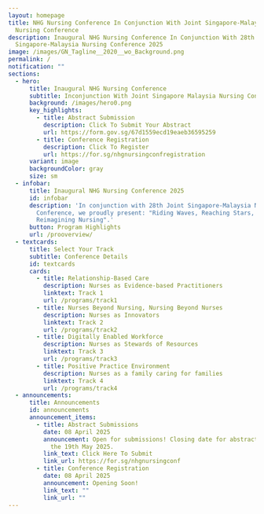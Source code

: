 ```yaml
---
layout: homepage
title: NHG Nursing Conference In Conjunction With Joint Singapore-Malaysia
  Nursing Conference
description: Inaugural NHG Nursing Conference In Conjunction With 28th Joint
  Singapore-Malaysia Nursing Conference 2025
image: /images/GN_Tagline__2020__wo_Background.png
permalink: /
notification: ""
sections:
  - hero:
      title: Inaugural NHG Nursing Conference
      subtitle: Inconjunction With Joint Singapore Malaysia Nursing Conference
      background: /images/hero0.png
      key_highlights:
        - title: Abstract Submission
          description: Click To Submit Your Abstract
          url: https://form.gov.sg/67d1559ecd19eaeb36595259
        - title: Conference Registration
          description: Click To Register
          url: https://for.sg/nhgnursingconfregistration
      variant: image
      backgroundColor: gray
      size: sm
  - infobar:
      title: Inaugural NHG Nursing Conference 2025
      id: infobar
      description: 'In conjunction with 28th Joint Singapore-Malaysia Nursing
        Conference, we proudly present: "Riding Waves, Reaching Stars,
        Reimagining Nursing".'
      button: Program Highlights
      url: /prooverview/
  - textcards:
      title: Select Your Track
      subtitle: Conference Details
      id: textcards
      cards:
        - title: Relationship-Based Care
          description: ​​Nurses as Evidence-based Practitioners
          linktext: Track 1
          url: /programs/track1
        - title: Nurses Beyond Nursing, Nursing Beyond Nurses
          description: Nurses as Innovators
          linktext: Track 2
          url: /programs/track2
        - title: Digitally Enabled Workforce
          description: Nurses as Stewards of Resources
          linktext: Track 3
          url: /programs/track3
        - title: Positive Practice Environment
          description: Nurses as a family caring for families
          linktext: Track 4
          url: /programs/track4
  - announcements:
      title: Announcements
      id: announcements
      announcement_items:
        - title: Abstract Submissions
          date: 08 April 2025
          announcement: Open for submissions! Closing date for abstract submissions is on
            the 19th May 2025.
          link_text: Click Here To Submit
          link_url: https://for.sg/nhgnursingconf
        - title: Conference Registration
          date: 08 April 2025
          announcement: Opening Soon!
          link_text: ""
          link_url: ""
---
```


